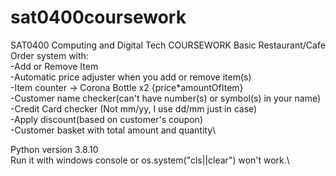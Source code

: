 # sat0400coursework
SAT0400 Computing and Digital Tech COURSEWORK
Basic Restaurant/Cafe Order system with:\
-Add or Remove Item \
-Automatic price adjuster when you add or remove item(s) \
-Item counter -> Corona Bottle x2 {price*amountOfItem} \
-Customer name checker(can't have number(s) or symbol(s) in your name)\
-Credit Card checker (Not mm/yy, I use dd/mm just in case)\
-Apply discount(based on customer's coupon)\
-Customer basket with total amount and quantity\

Python version 3.8.10\
Run it with windows console or os.system("cls||clear") won't work.\

